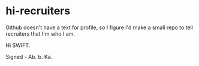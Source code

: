 # hi-recruiters
Github doesn't have a text for profile, so I figure I'd make a small repo to tell recruiters that I'm who I am.

Hi  SWIFT.

Signed - Ab. b. Ka.
